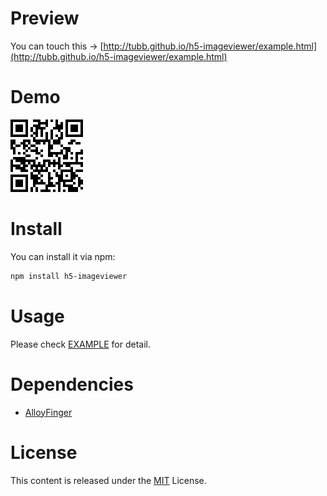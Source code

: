 # Preview
You can touch this -> [http://tubb.github.io/h5-imageviewer/example.html](http://tubb.github.io/h5-imageviewer/example.html)

# Demo
![QRCODE](https://github.com/TUBB/h5-imageviewer/blob/master/art/viewer_qr.png)

# Install

You can install it via npm:

```html
npm install h5-imageviewer
```

# Usage
Please check [EXAMPLE](https://github.com/TUBB/h5-imageviewer/blob/master/src/example.js) for detail.

# Dependencies
* [AlloyFinger](https://github.com/AlloyTeam/AlloyFinger)

# License
This content is released under the [MIT](http://opensource.org/licenses/MIT) License.
